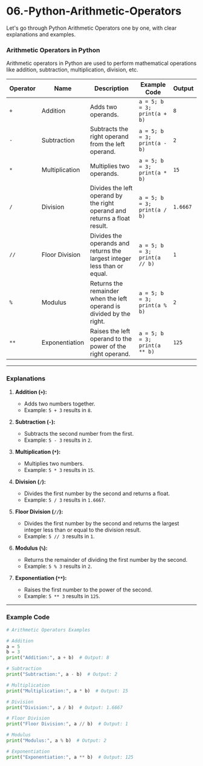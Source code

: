 # 06.-Python-Arithmetic-Operators
Let's go through Python Arithmetic Operators one by one, with clear explanations and examples.
### Arithmetic Operators in Python

Arithmetic operators in Python are used to perform mathematical operations like addition, subtraction, multiplication, division, etc.

| Operator | Name                 | Description                                                                 | Example Code                         | Output  |
|----------|----------------------|-----------------------------------------------------------------------------|---------------------------------------|---------|
| `+`      | Addition             | Adds two operands.                                                         | `a = 5; b = 3; print(a + b)`          | `8`     |
| `-`      | Subtraction          | Subtracts the right operand from the left operand.                         | `a = 5; b = 3; print(a - b)`          | `2`     |
| `*`      | Multiplication       | Multiplies two operands.                                                   | `a = 5; b = 3; print(a * b)`          | `15`    |
| `/`      | Division             | Divides the left operand by the right operand and returns a float result.  | `a = 5; b = 3; print(a / b)`          | `1.6667`|
| `//`     | Floor Division       | Divides the operands and returns the largest integer less than or equal.   | `a = 5; b = 3; print(a // b)`         | `1`     |
| `%`      | Modulus              | Returns the remainder when the left operand is divided by the right.       | `a = 5; b = 3; print(a % b)`          | `2`     |
| `**`     | Exponentiation       | Raises the left operand to the power of the right operand.                 | `a = 5; b = 3; print(a ** b)`         | `125`   |

---
### Explanations

1. **Addition (`+`):**
   - Adds two numbers together.
   - Example: `5 + 3` results in `8`.

2. **Subtraction (`-`):**
   - Subtracts the second number from the first.
   - Example: `5 - 3` results in `2`.

3. **Multiplication (`*`):**
   - Multiplies two numbers.
   - Example: `5 * 3` results in `15`.

4. **Division (`/`):**
   - Divides the first number by the second and returns a float.
   - Example: `5 / 3` results in `1.6667`.

5. **Floor Division (`//`):**
   - Divides the first number by the second and returns the largest integer less than or equal to the division result.
   - Example: `5 // 3` results in `1`.

6. **Modulus (`%`):**
   - Returns the remainder of dividing the first number by the second.
   - Example: `5 % 3` results in `2`.

7. **Exponentiation (`**`):**
   - Raises the first number to the power of the second.
   - Example: `5 ** 3` results in `125`.

---
### Example Code
```python
# Arithmetic Operators Examples

# Addition
a = 5
b = 3
print("Addition:", a + b)  # Output: 8

# Subtraction
print("Subtraction:", a - b)  # Output: 2

# Multiplication
print("Multiplication:", a * b)  # Output: 15

# Division
print("Division:", a / b)  # Output: 1.6667

# Floor Division
print("Floor Division:", a // b)  # Output: 1

# Modulus
print("Modulus:", a % b)  # Output: 2

# Exponentiation
print("Exponentiation:", a ** b)  # Output: 125
